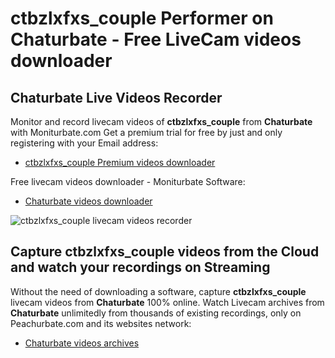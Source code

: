 # ctbzlxfxs_couple Performer on Chaturbate - Free LiveCam videos downloader

## Chaturbate Live Videos Recorder

Monitor and record livecam videos of **ctbzlxfxs_couple** from **Chaturbate** with Moniturbate.com
Get a premium trial for free by just and only registering with your Email address:
* [ctbzlxfxs_couple Premium videos downloader](https://moniturbate.com/request-demo-licence-key.html)

Free livecam videos downloader - Moniturbate Software:
* [Chaturbate videos downloader](https://moniturbate.com/moniturbate-download-software.html)

![ctbzlxfxs_couple livecam videos recorder](https://peachurnet.com/templates/moniturbate-software.png)


## Capture ctbzlxfxs_couple videos from the Cloud and watch your recordings on Streaming

Without the need of downloading a software, capture **ctbzlxfxs_couple** livecam videos from **Chaturbate** 100% online.
Watch Livecam archives from **Chaturbate** unlimitedly from thousands of existing recordings, only on Peachurbate.com and its websites network:
* [Chaturbate videos archives](https://peachurnet.com/)
